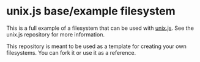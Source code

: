 # unix.js base/example filesystem

This is a full example of a filesystem that can be used with [unix.js](https://github.com/pol-rivero/unix-js). See the unix.js repository for more information.

This repository is meant to be used as a template for creating your own filesystems. You can fork it or use it as a reference.
